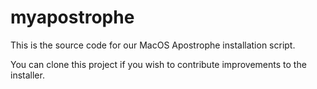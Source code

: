 # myapostrophe

This is the source code for our MacOS Apostrophe installation script.

You can clone this project if you wish to contribute improvements to
the installer.

